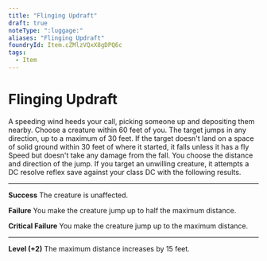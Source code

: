```yaml
---
title: "Flinging Updraft"
draft: true
noteType: ":luggage:"
aliases: "Flinging Updraft"
foundryId: Item.cZMlzVQxX8gDPQ6c
tags:
  - Item
---
```


# Flinging Updraft

A speeding wind heeds your call, picking someone up and depositing them nearby. Choose a creature within 60 feet of you. The target jumps in any direction, up to a maximum of 30 feet. If the target doesn't land on a space of solid ground within 30 feet of where it started, it falls unless it has a fly Speed but doesn't take any damage from the fall. You choose the distance and direction of the jump. If you target an unwilling creature, it attempts a DC resolve reflex save against your class DC with the following results.

* * *

**Success** The creature is unaffected.

**Failure** You make the creature jump up to half the maximum distance.

**Critical Failure** You make the creature jump up to the maximum distance.

* * *

**Level (+2)** The maximum distance increases by 15 feet.
